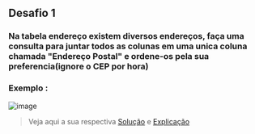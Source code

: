 ## Desafio 1 
### Na tabela endereço existem diversos endereços, faça uma consulta para juntar todos as colunas em uma unica coluna chamada "Endereço Postal" e ordene-os pela sua preferencia(ignore o CEP por hora)
### Exemplo : 
![image](https://user-images.githubusercontent.com/72756630/150697692-80305367-c71f-4462-9580-23ad2f98271c.png)

>Veja aqui a sua respectiva [Solução](Solução.sql) e [Explicação](Explicação.md)

